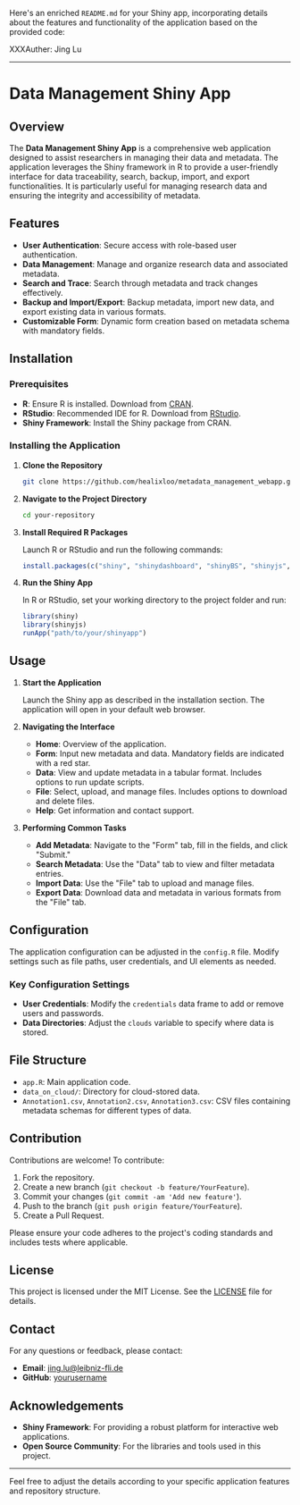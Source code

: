 Here's an enriched `README.md` for your Shiny app, incorporating details about the features and functionality of the application based on the provided code:

XXXAuther: Jing Lu

---

# Data Management Shiny App

## Overview

The **Data Management Shiny App** is a comprehensive web application designed to assist researchers in managing their data and metadata. The application leverages the Shiny framework in R to provide a user-friendly interface for data traceability, search, backup, import, and export functionalities. It is particularly useful for managing research data and ensuring the integrity and accessibility of metadata.

## Features

- **User Authentication**: Secure access with role-based user authentication.
- **Data Management**: Manage and organize research data and associated metadata.
- **Search and Trace**: Search through metadata and track changes effectively.
- **Backup and Import/Export**: Backup metadata, import new data, and export existing data in various formats.
- **Customizable Form**: Dynamic form creation based on metadata schema with mandatory fields.

## Installation

### Prerequisites

- **R**: Ensure R is installed. Download from [CRAN](https://cran.r-project.org/).
- **RStudio**: Recommended IDE for R. Download from [RStudio](https://rstudio.com/products/rstudio/download/).
- **Shiny Framework**: Install the Shiny package from CRAN.

### Installing the Application

1. **Clone the Repository**

   ```sh
   git clone https://github.com/healixloo/metadata_management_webapp.git
   ```

2. **Navigate to the Project Directory**

   ```sh
   cd your-repository
   ```

3. **Install Required R Packages**

   Launch R or RStudio and run the following commands:

   ```r
   install.packages(c("shiny", "shinydashboard", "shinyBS", "shinyjs", "shinyFiles", "shinymanager", "xtable", "digest", "stringr"))
   ```

4. **Run the Shiny App**

   In R or RStudio, set your working directory to the project folder and run:

   ```r
   library(shiny)
   library(shinyjs)
   runApp("path/to/your/shinyapp")
   ```

## Usage

1. **Start the Application**

   Launch the Shiny app as described in the installation section. The application will open in your default web browser.

2. **Navigating the Interface**

   - **Home**: Overview of the application.
   - **Form**: Input new metadata and data. Mandatory fields are indicated with a red star.
   - **Data**: View and update metadata in a tabular format. Includes options to run update scripts.
   - **File**: Select, upload, and manage files. Includes options to download and delete files.
   - **Help**: Get information and contact support.

3. **Performing Common Tasks**

   - **Add Metadata**: Navigate to the "Form" tab, fill in the fields, and click "Submit."
   - **Search Metadata**: Use the "Data" tab to view and filter metadata entries.
   - **Import Data**: Use the "File" tab to upload and manage files.
   - **Export Data**: Download data and metadata in various formats from the "File" tab.

## Configuration

The application configuration can be adjusted in the `config.R` file. Modify settings such as file paths, user credentials, and UI elements as needed.

### Key Configuration Settings

- **User Credentials**: Modify the `credentials` data frame to add or remove users and passwords.
- **Data Directories**: Adjust the `clouds` variable to specify where data is stored.

## File Structure

- `app.R`: Main application code.
- `data_on_cloud/`: Directory for cloud-stored data.
- `Annotation1.csv`, `Annotation2.csv`, `Annotation3.csv`: CSV files containing metadata schemas for different types of data.

## Contribution

Contributions are welcome! To contribute:

1. Fork the repository.
2. Create a new branch (`git checkout -b feature/YourFeature`).
3. Commit your changes (`git commit -am 'Add new feature'`).
4. Push to the branch (`git push origin feature/YourFeature`).
5. Create a Pull Request.

Please ensure your code adheres to the project's coding standards and includes tests where applicable.

## License

This project is licensed under the MIT License. See the [LICENSE](LICENSE) file for details.

## Contact

For any questions or feedback, please contact:

- **Email**: jing.lu@leibniz-fli.de
- **GitHub**: [yourusername](https://github.com/healixloo)

## Acknowledgements

- **Shiny Framework**: For providing a robust platform for interactive web applications.
- **Open Source Community**: For the libraries and tools used in this project.

---

Feel free to adjust the details according to your specific application features and repository structure.

